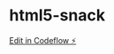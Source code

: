 # html5-snack

[Edit in Codeflow ⚡️](https://stackblitz.com/~/github.com/startupscheune/html5-snack)